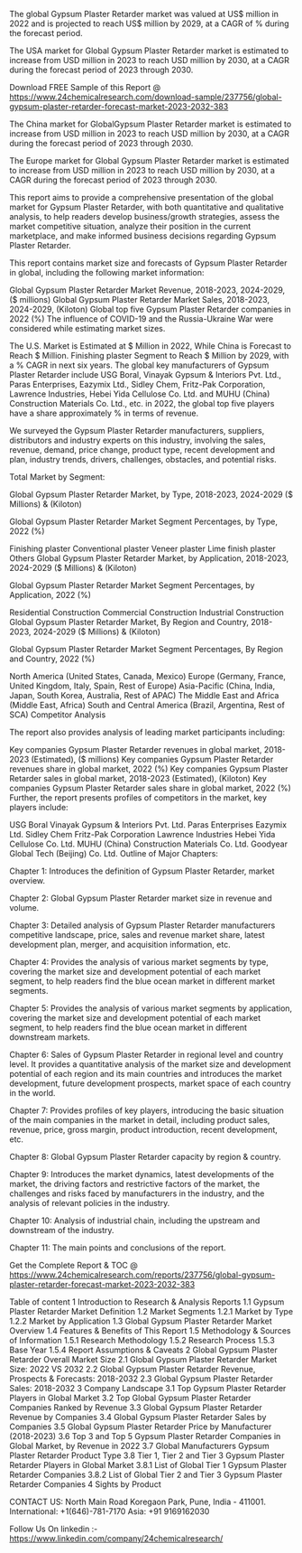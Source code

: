 The global Gypsum Plaster Retarder market was valued at US$ million in 2022 and is projected to reach US$ million by 2029, at a CAGR of % during the forecast period.

The USA market for Global Gypsum Plaster Retarder market is estimated to increase from USD million in 2023 to reach USD million by 2030, at a CAGR during the forecast period of 2023 through 2030.

Download FREE Sample of this Report @ https://www.24chemicalresearch.com/download-sample/237756/global-gypsum-plaster-retarder-forecast-market-2023-2032-383

The China market for GlobalGypsum Plaster Retarder  market is estimated to increase from USD million in 2023 to reach USD million by 2030, at a CAGR during the forecast period of 2023 through 2030.

The Europe market for Global Gypsum Plaster Retarder market is estimated to increase from USD million in 2023 to reach USD million by 2030, at a CAGR during the forecast period of 2023 through 2030.

This report aims to provide a comprehensive presentation of the global market for Gypsum Plaster Retarder, with both quantitative and qualitative analysis, to help readers develop business/growth strategies, assess the market competitive situation, analyze their position in the current marketplace, and make informed business decisions regarding Gypsum Plaster Retarder.

This report contains market size and forecasts of Gypsum Plaster Retarder in global, including the following market information:

Global Gypsum Plaster Retarder Market Revenue, 2018-2023, 2024-2029, ($ millions)
Global Gypsum Plaster Retarder Market Sales, 2018-2023, 2024-2029, (Kiloton)
Global top five Gypsum Plaster Retarder companies in 2022 (%)
The influence of COVID-19 and the Russia-Ukraine War were considered while estimating market sizes.

The U.S. Market is Estimated at $ Million in 2022, While China is Forecast to Reach $ Million.
Finishing plaster Segment to Reach $ Million by 2029, with a % CAGR in next six years.
The global key manufacturers of Gypsum Plaster Retarder include USG Boral, Vinayak Gypsum & Interiors Pvt. Ltd., Paras Enterprises, Eazymix Ltd., Sidley Chem, Fritz-Pak Corporation, Lawrence Industries, Hebei Yida Cellulose Co. Ltd. and MUHU (China) Construction Materials Co. Ltd., etc. in 2022, the global top five players have a share approximately % in terms of revenue.

We surveyed the Gypsum Plaster Retarder manufacturers, suppliers, distributors and industry experts on this industry, involving the sales, revenue, demand, price change, product type, recent development and plan, industry trends, drivers, challenges, obstacles, and potential risks.

Total Market by Segment:

Global Gypsum Plaster Retarder Market, by Type, 2018-2023, 2024-2029 ($ Millions) & (Kiloton)

Global Gypsum Plaster Retarder Market Segment Percentages, by Type, 2022 (%)

Finishing plaster
Conventional plaster
Veneer plaster
Lime finish plaster
Others
Global Gypsum Plaster Retarder Market, by Application, 2018-2023, 2024-2029 ($ Millions) & (Kiloton)

Global Gypsum Plaster Retarder Market Segment Percentages, by Application, 2022 (%)

Residential Construction
Commercial Construction
Industrial Construction
Global Gypsum Plaster Retarder Market, By Region and Country, 2018-2023, 2024-2029 ($ Millions) & (Kiloton)

Global Gypsum Plaster Retarder Market Segment Percentages, By Region and Country, 2022 (%)

North America (United States, Canada, Mexico)
Europe (Germany, France, United Kingdom, Italy, Spain, Rest of Europe)
Asia-Pacific (China, India, Japan, South Korea, Australia, Rest of APAC)
The Middle East and Africa (Middle East, Africa)
South and Central America (Brazil, Argentina, Rest of SCA)
Competitor Analysis

The report also provides analysis of leading market participants including:

Key companies Gypsum Plaster Retarder revenues in global market, 2018-2023 (Estimated), ($ millions)
Key companies Gypsum Plaster Retarder revenues share in global market, 2022 (%)
Key companies Gypsum Plaster Retarder sales in global market, 2018-2023 (Estimated), (Kiloton)
Key companies Gypsum Plaster Retarder sales share in global market, 2022 (%)
Further, the report presents profiles of competitors in the market, key players include:

USG Boral
Vinayak Gypsum & Interiors Pvt. Ltd.
Paras Enterprises
Eazymix Ltd.
Sidley Chem
Fritz-Pak Corporation
Lawrence Industries
Hebei Yida Cellulose Co. Ltd.
MUHU (China) Construction Materials Co. Ltd.
Goodyear Global Tech (Beijing) Co. Ltd.
Outline of Major Chapters:

Chapter 1: Introduces the definition of Gypsum Plaster Retarder, market overview.

Chapter 2: Global Gypsum Plaster Retarder market size in revenue and volume.

Chapter 3: Detailed analysis of Gypsum Plaster Retarder manufacturers competitive landscape, price, sales and revenue market share, latest development plan, merger, and acquisition information, etc.

Chapter 4: Provides the analysis of various market segments by type, covering the market size and development potential of each market segment, to help readers find the blue ocean market in different market segments.

Chapter 5: Provides the analysis of various market segments by application, covering the market size and development potential of each market segment, to help readers find the blue ocean market in different downstream markets.

Chapter 6: Sales of Gypsum Plaster Retarder in regional level and country level. It provides a quantitative analysis of the market size and development potential of each region and its main countries and introduces the market development, future development prospects, market space of each country in the world.

Chapter 7: Provides profiles of key players, introducing the basic situation of the main companies in the market in detail, including product sales, revenue, price, gross margin, product introduction, recent development, etc.

Chapter 8: Global Gypsum Plaster Retarder capacity by region & country.

Chapter 9: Introduces the market dynamics, latest developments of the market, the driving factors and restrictive factors of the market, the challenges and risks faced by manufacturers in the industry, and the analysis of relevant policies in the industry.

Chapter 10: Analysis of industrial chain, including the upstream and downstream of the industry.

Chapter 11: The main points and conclusions of the report.

Get the Complete Report & TOC @ https://www.24chemicalresearch.com/reports/237756/global-gypsum-plaster-retarder-forecast-market-2023-2032-383

Table of content
1 Introduction to Research & Analysis Reports
1.1 Gypsum Plaster Retarder Market Definition
1.2 Market Segments
1.2.1 Market by Type
1.2.2 Market by Application
1.3 Global Gypsum Plaster Retarder Market Overview
1.4 Features & Benefits of This Report
1.5 Methodology & Sources of Information
1.5.1 Research Methodology
1.5.2 Research Process
1.5.3 Base Year
1.5.4 Report Assumptions & Caveats
2 Global Gypsum Plaster Retarder Overall Market Size
2.1 Global Gypsum Plaster Retarder Market Size: 2022 VS 2032
2.2 Global Gypsum Plaster Retarder Revenue, Prospects & Forecasts: 2018-2032
2.3 Global Gypsum Plaster Retarder Sales: 2018-2032
3 Company Landscape
3.1 Top Gypsum Plaster Retarder Players in Global Market
3.2 Top Global Gypsum Plaster Retarder Companies Ranked by Revenue
3.3 Global Gypsum Plaster Retarder Revenue by Companies
3.4 Global Gypsum Plaster Retarder Sales by Companies
3.5 Global Gypsum Plaster Retarder Price by Manufacturer (2018-2023)
3.6 Top 3 and Top 5 Gypsum Plaster Retarder Companies in Global Market, by Revenue in 2022
3.7 Global Manufacturers Gypsum Plaster Retarder Product Type
3.8 Tier 1, Tier 2 and Tier 3 Gypsum Plaster Retarder Players in Global Market
3.8.1 List of Global Tier 1 Gypsum Plaster Retarder Companies
3.8.2 List of Global Tier 2 and Tier 3 Gypsum Plaster Retarder Companies
4 Sights by Product

CONTACT US:
North Main Road Koregaon Park, Pune, India - 411001.
International: +1(646)-781-7170
Asia: +91 9169162030

Follow Us On linkedin :- https://www.linkedin.com/company/24chemicalresearch/
